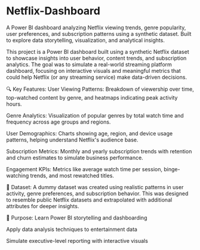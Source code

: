 # Netflix-Dashboard
A Power BI dashboard analyzing Netflix viewing trends, genre popularity, user preferences, and subscription patterns using a synthetic dataset. Built to explore data storytelling, visualization, and analytical insights.

This project is a Power BI dashboard built using a synthetic Netflix dataset to showcase insights into user behavior, content trends, and subscription analytics. The goal was to simulate a real-world streaming platform dashboard, focusing on interactive visuals and meaningful metrics that could help Netflix (or any streaming service) make data-driven decisions.

🔍 Key Features:
User Viewing Patterns: Breakdown of viewership over time, top-watched content by genre, and heatmaps indicating peak activity hours.

Genre Analytics: Visualization of popular genres by total watch time and frequency across age groups and regions.

User Demographics: Charts showing age, region, and device usage patterns, helping understand Netflix's audience base.

Subscription Metrics: Monthly and yearly subscription trends with retention and churn estimates to simulate business performance.

Engagement KPIs: Metrics like average watch time per session, binge-watching trends, and most rewatched titles.

📂 Dataset:
A dummy dataset was created using realistic patterns in user activity, genre preferences, and subscription behavior. This was designed to resemble public Netflix datasets and extrapolated with additional attributes for deeper insights.

🎯 Purpose:
Learn Power BI storytelling and dashboarding

Apply data analysis techniques to entertainment data

Simulate executive-level reporting with interactive visuals
